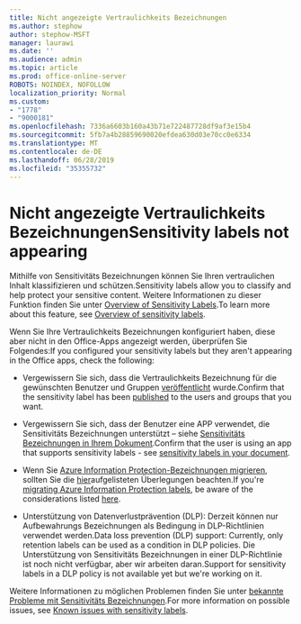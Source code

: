```yaml
---
title: Nicht angezeigte Vertraulichkeits Bezeichnungen
ms.author: stephow
author: stephow-MSFT
manager: laurawi
ms.date: ''
ms.audience: admin
ms.topic: article
ms.prod: office-online-server
ROBOTS: NOINDEX, NOFOLLOW
localization_priority: Normal
ms.custom:
- "1778"
- "9000181"
ms.openlocfilehash: 7336a6603b160a43b71e722487728df9af3e15b4
ms.sourcegitcommit: 5fb7a4b28859690020efdea630d03e70cc0e6334
ms.translationtype: MT
ms.contentlocale: de-DE
ms.lasthandoff: 06/28/2019
ms.locfileid: "35355732"
---
```

# <a name="sensitivity-labels-not-appearing"></a><span data-ttu-id="da8ac-102">Nicht angezeigte Vertraulichkeits Bezeichnungen</span><span class="sxs-lookup"><span data-stu-id="da8ac-102">Sensitivity labels not appearing</span></span>

<span data-ttu-id="da8ac-103">Mithilfe von Sensitivitäts Bezeichnungen können Sie Ihren vertraulichen Inhalt klassifizieren und schützen.</span><span class="sxs-lookup"><span data-stu-id="da8ac-103">Sensitivity labels allow you to classify and help protect your sensitive content.</span></span> <span data-ttu-id="da8ac-104">Weitere Informationen zu dieser Funktion finden Sie unter [Overview of Sensitivity Labels](https://docs.microsoft.com/office365/securitycompliance/sensitivity-labels).</span><span class="sxs-lookup"><span data-stu-id="da8ac-104">To learn more about this feature, see [Overview of sensitivity labels](https://docs.microsoft.com/office365/securitycompliance/sensitivity-labels).</span></span>

<span data-ttu-id="da8ac-105">Wenn Sie Ihre Vertraulichkeits Bezeichnungen konfiguriert haben, diese aber nicht in den Office-Apps angezeigt werden, überprüfen Sie Folgendes:</span><span class="sxs-lookup"><span data-stu-id="da8ac-105">If you configured your sensitivity labels but they aren't appearing in the Office apps, check the following:</span></span>

- <span data-ttu-id="da8ac-106">Vergewissern Sie sich, dass die Vertraulichkeits Bezeichnung für die gewünschten Benutzer und Gruppen [veröffentlicht](https://docs.microsoft.com/Office365/SecurityCompliance/sensitivity-labels#what-label-policies-can-do) wurde.</span><span class="sxs-lookup"><span data-stu-id="da8ac-106">Confirm that the sensitivity label has been [published](https://docs.microsoft.com/Office365/SecurityCompliance/sensitivity-labels#what-label-policies-can-do) to the users and groups that you want.</span></span>

- <span data-ttu-id="da8ac-107">Vergewissern Sie sich, dass der Benutzer eine APP verwendet, die Sensitivitäts Bezeichnungen unterstützt – siehe [Sensitivitäts Bezeichnungen in Ihrem Dokument](https://support.office.com/article/apply-sensitivity-labels-to-your-documents-and-email-within-office-2f96e7cd-d5a4-403b-8bd7-4cc636bae0f9?ad=US&ui=en-US&rs=en-US#bkmk_whereavailable).</span><span class="sxs-lookup"><span data-stu-id="da8ac-107">Confirm that the user is using an app that supports sensitivity labels - see [sensitivity labels in your document](https://support.office.com/article/apply-sensitivity-labels-to-your-documents-and-email-within-office-2f96e7cd-d5a4-403b-8bd7-4cc636bae0f9?ad=US&ui=en-US&rs=en-US#bkmk_whereavailable).</span></span>

- <span data-ttu-id="da8ac-108">Wenn Sie [Azure Information Protection-Bezeichnungen migrieren](https://docs.microsoft.com/azure/information-protection/configure-policy-migrate-labels), sollten Sie die [hier](https://docs.microsoft.com/azure/information-protection/configure-policy-migrate-labels#considerations-for-unified-labels)aufgelisteten Überlegungen beachten.</span><span class="sxs-lookup"><span data-stu-id="da8ac-108">If you're [migrating Azure Information Protection labels](https://docs.microsoft.com/azure/information-protection/configure-policy-migrate-labels), be aware of the considerations listed [here](https://docs.microsoft.com/azure/information-protection/configure-policy-migrate-labels#considerations-for-unified-labels).</span></span>

- <span data-ttu-id="da8ac-109">Unterstützung von Datenverlustprävention (DLP): Derzeit können nur Aufbewahrungs Bezeichnungen als Bedingung in DLP-Richtlinien verwendet werden.</span><span class="sxs-lookup"><span data-stu-id="da8ac-109">Data loss prevention (DLP) support: Currently, only retention labels can be used as a condition in DLP policies.</span></span>  <span data-ttu-id="da8ac-110">Die Unterstützung von Sensitivitäts Bezeichnungen in einer DLP-Richtlinie ist noch nicht verfügbar, aber wir arbeiten daran.</span><span class="sxs-lookup"><span data-stu-id="da8ac-110">Support for sensitivity labels in a DLP policy is not available yet but we're working on it.</span></span>

<span data-ttu-id="da8ac-111">Weitere Informationen zu möglichen Problemen finden Sie unter [bekannte Probleme mit Sensitivitäts Bezeichnungen](https://support.office.com/article/known-issues-with-sensitivity-labels-in-office-b169d687-2bbd-4e21-a440-7da1b2743edc?ui=en-US&rs=en-US&ad=US).</span><span class="sxs-lookup"><span data-stu-id="da8ac-111">For more information on possible issues, see [Known issues with sensitivity labels](https://support.office.com/article/known-issues-with-sensitivity-labels-in-office-b169d687-2bbd-4e21-a440-7da1b2743edc?ui=en-US&rs=en-US&ad=US).</span></span>